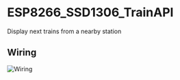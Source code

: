 # ESP8266_SSD1306_TrainAPI
Display next trains from a nearby station

## Wiring
![Wiring](https://hydz.fr/wp-content/uploads/2018/03/NodeMCU_I2C_OLED.png)
